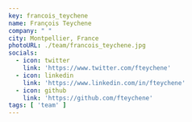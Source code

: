 ```yaml
---
key: francois_teychene
name: François Teychene
company: " " 
city: Montpellier, France
photoURL: ./team/francois_teychene.jpg
socials:
  - icon: twitter
    link: 'https://www.twitter.com/fteychene'
  - icon: linkedin
    link: 'https://www.linkedin.com/in/fteychene'
  - icon: github
    link: 'https://github.com/fteychene'
tags: [ 'team' ]
---
```


